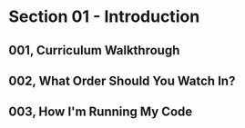# Section 01 - Introduction

## 001, Curriculum Walkthrough

## 002, What Order Should You Watch In?

## 003, How I'm Running My Code
